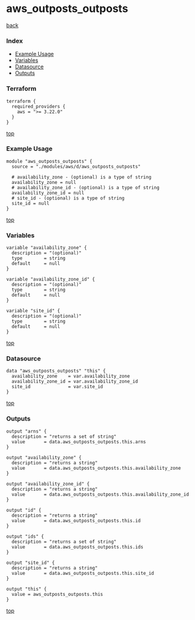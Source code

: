 # aws_outposts_outposts
[back](../aws.md)
### Index
- [Example Usage](#example-usage)
- [Variables](#variables)
- [Datasource](#datasource)
- [Outputs](#outputs)
### Terraform
```hcl
terraform {
  required_providers {
    aws = ">= 3.22.0"
  }
}
```
[top](#index)
### Example Usage
```hcl
module "aws_outposts_outposts" {
  source = "./modules/aws/d/aws_outposts_outposts"

  # availability_zone - (optional) is a type of string
  availability_zone = null
  # availability_zone_id - (optional) is a type of string
  availability_zone_id = null
  # site_id - (optional) is a type of string
  site_id = null
}
```
[top](#index)
### Variables
```hcl
variable "availability_zone" {
  description = "(optional)"
  type        = string
  default     = null
}

variable "availability_zone_id" {
  description = "(optional)"
  type        = string
  default     = null
}

variable "site_id" {
  description = "(optional)"
  type        = string
  default     = null
}
```
[top](#index)

### Datasource
```hcl
data "aws_outposts_outposts" "this" {
  availability_zone    = var.availability_zone
  availability_zone_id = var.availability_zone_id
  site_id              = var.site_id
}
```
[top](#index)
### Outputs
```hcl
output "arns" {
  description = "returns a set of string"
  value       = data.aws_outposts_outposts.this.arns
}

output "availability_zone" {
  description = "returns a string"
  value       = data.aws_outposts_outposts.this.availability_zone
}

output "availability_zone_id" {
  description = "returns a string"
  value       = data.aws_outposts_outposts.this.availability_zone_id
}

output "id" {
  description = "returns a string"
  value       = data.aws_outposts_outposts.this.id
}

output "ids" {
  description = "returns a set of string"
  value       = data.aws_outposts_outposts.this.ids
}

output "site_id" {
  description = "returns a string"
  value       = data.aws_outposts_outposts.this.site_id
}

output "this" {
  value = aws_outposts_outposts.this
}
```
[top](#index)
